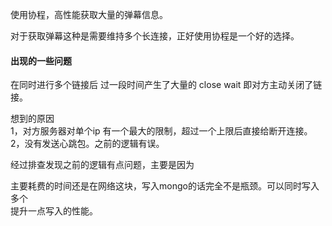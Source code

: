 使用协程，高性能获取大量的弹幕信息。  

对于获取弹幕这种是需要维持多个长连接，正好使用协程是一个好的选择。


#### 出现的一些问题 

在同时进行多个链接后 过一段时间产生了大量的
close wait 即对方主动关闭了链接。

想到的原因  
1，对方服务器对单个ip 有一个最大的限制，超过一个上限后直接给断开连接。  
2，没有发送心跳包。之前的逻辑有误。  

经过排查发现之前的逻辑有点问题，主要是因为

主要耗费的时间还是在网络这块，写入mongo的话完全不是瓶颈。可以同时写入多个  
提升一点写入的性能。  








































